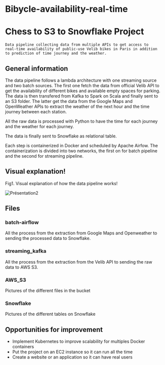 # Bibycle-availability-real-time

# Chess to S3 to Snowflake Project

`Data pipeline collecting data from multiple APIs to get access to real-time availability of public-use Velib bikes in Paris in addition to prediction of time journey and the weather.`


## General information

The data pipeline follows a lambda architecture with one streaming source and two batch sources. The first one fetch the data from official Velib API to get the availability of different bikes and available empty spaces for parking. The data is then transfered from Kafka to Spark on Scala and finally sent to an S3 folder.
The latter get the data from the Google Maps and OpenWeather APIs to extract the weather of the next hour and the time journey between each station.

All the raw data is processed with Python to have the time for each journey and the weather for each journey. 

The data is finally sent to Snowflake as relational table.

Each step is containerized in Docker and scheduled by Apache Airfow. The containerization is divided into two networks, the first on for batch pipeline and the second for streaming pipeline.


## Visual explanation!

Fig1. Visual explanation of how the data pipeline works!

![Présentation2](https://user-images.githubusercontent.com/94069984/191984112-75801482-8f69-44d7-9902-28727e4d7c9b.jpg)




## Files

### batch-airflow

All the process from the extraction from Google Maps and Openweather to sending the processed data to Snowflake.

### streaming_kafka

All the process from the extraction from the Velib API to sending the raw data to AWS S3.

### AWS_S3

Pictures of the different files in the bucket

### Snowflake

Pictures of the different tables on Snowflake

## Opportunities for improvement

* Implement Kubernetes to improve scalability for multiples Docker containers
* Put the project on an EC2 instance so it can run all the time
* Create a website or an application so it can have real users

